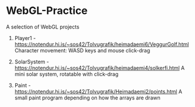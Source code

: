 # WebGL-Practice
A selection of WebGL projects

1. Player1 - https://notendur.hi.is/~sos42/Tolvugrafik/heimadaemi6/VeggurGolf.html
  Character movement: WASD keys and mouse click-drag
  
2. SolarSystem - https://notendur.hi.is/~sos42/Tolvugrafik/heimadaemi4/solkerfi.html
  A mini solar system, rotatable with click-drag
  
3. Paint - https://notendur.hi.is/~sos42/Tolvugrafik/Heimadaemi2/points.html
  A small paint program depending on how the arrays are drawn
